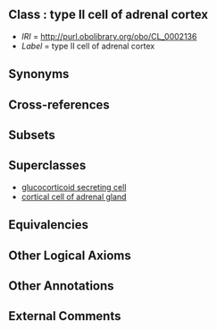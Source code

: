 
## Class : type II cell of adrenal cortex

 * *IRI* = http://purl.obolibrary.org/obo/CL_0002136
 * *Label* = type II cell of adrenal cortex

## Synonyms


## Cross-references


## Subsets


## Superclasses

 * [glucocorticoid secreting cell](../../CL/60/CL_0000460.md)
 * [cortical cell of adrenal gland](../../CL/97/CL_0002097.md)

## Equivalencies


## Other Logical Axioms


## Other Annotations


## External Comments

